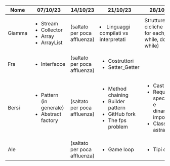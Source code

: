 | Nome   | 07/10/23                                                                   | 14/10/23                     | 21/10/23                                                                                              | 28/10/23                                                                                             | 04/10/23                            |
|--------|----------------------------------------------------------------------------|------------------------------|-------------------------------------------------------------------------------------------------------|------------------------------------------------------------------------------------------------------|-------------------------------------|
| Giamma | <ul><li>Stream</li><li>Collector</li><li>Array</li><li>ArrayList</li></ul> | (saltato per poca affluenza) | <li>Linguaggi compilati vs interpretati</li>                                                          |Strutture cicliche (for, for each, while, do while)                                                                                                      |             <li>Switch</li> <li>break</li> <li>continue</li>                       |
| Fra    | <ul><li>Interfacce</li></ul>                                               | (saltato per poca affluenza) | <ul><li>Costruttori</li><li>Setter_Getter</li></ul>                                                   |                                                                                                      |                                     |
| Bersi  | <ul><li>Pattern (in generale)</li><li>Abstract factory</li></ul>           | (saltato per poca affluenza) | <ul><li>Method chaining</li><li>Builder pattern</li><li>GitHub fork</li><li>The fps problem</li></ul> | <ul><li>Cast</li><li>Requisiti, specifiche e dinamiche importanti</li><li>Classi astratte</li></ul>  | <li>UML</li> |
| Ale    |                                                                            | (saltato per poca affluenza) | <ul><li>Game loop</li></ul>                                                                           | <ul><li>Tipi di dati</li></ul>                                                                       | <ul><li>Regex</li></ul>                        |
